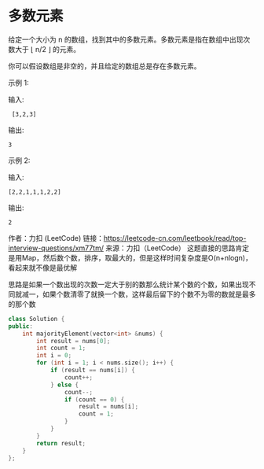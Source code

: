 # 多数元素
给定一个大小为 n 的数组，找到其中的多数元素。多数元素是指在数组中出现次数大于 ⌊ n/2 ⌋ 的元素。

你可以假设数组是非空的，并且给定的数组总是存在多数元素。

示例 1:

输入:

```
 [3,2,3]
```

输出: 

```
3
```

示例 2:

输入: 

```
[2,2,1,1,1,2,2]
```

输出:

```
2
```

作者：力扣 (LeetCode)
链接：https://leetcode-cn.com/leetbook/read/top-interview-questions/xm77tm/
来源：力扣（LeetCode）
这题直接的思路肯定是用Map，然后数个数，排序，取最大的，但是这样时间复杂度是O(n+nlogn)，看起来就不像是最优解

思路是如果一个数出现的次数一定大于别的数那么统计某个数的个数，如果出现不同就减一，如果个数清零了就换一个数，这样最后留下的个数不为零的数就是最多的那个数

```c++
class Solution {
public:
    int majorityElement(vector<int> &nums) {
        int result = nums[0];
        int count = 1;
        int i = 0;
        for (int i = 1; i < nums.size(); i++) {
            if (result == nums[i]) {
                count++;
            } else {
                count--;
                if (count == 0) {
                    result = nums[i];
                    count = 1;
                }
            }
        }
        return result;
    }
};
```